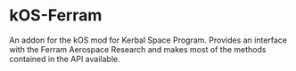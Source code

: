 # kOS-Ferram
An addon for the kOS mod for Kerbal Space Program. Provides an interface with the Ferram Aerospace Research and makes most of the methods contained in the API available.
